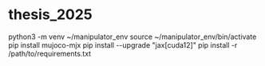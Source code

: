 # thesis_2025

python3 -m venv ~/manipulator_env
source ~/manipulator_env/bin/activate
pip install mujoco-mjx
pip install --upgrade "jax[cuda12]"
pip install -r /path/to/requirements.txt
